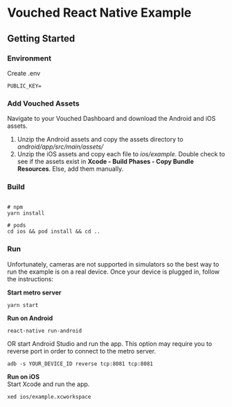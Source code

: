 # Vouched React Native Example

## Getting Started

### Environment

Create .env

```shell
PUBLIC_KEY=
```

### Add Vouched Assets

Navigate to your Vouched Dashboard and download the Android and iOS assets.

1. Unzip the Android assets and copy the assets directory to _android/app/src/main/assets/_
2. Unzip the iOS assets and copy each file to _ios/example_. Double check to see if the assets exist in **Xcode - Build Phases - Copy Bundle Resources**. Else, add them manually. 

### Build

```shell

# npm
yarn install

# pods
cd ios && pod install && cd ..
```

### Run
Unfortunately, cameras are not supported in simulators so the best way to run the example is on a real device. Once your device is plugged in, follow the instructions:

**Start metro server**
```shell
yarn start
```

**Run on Android**
```shell
react-native run-android
```
OR start Android Studio and run the app. This option may require you to reverse port in order to connect to the metro server. 
```shell
adb -s YOUR_DEVICE_ID reverse tcp:8081 tcp:8081
```

**Run on iOS**  
Start Xcode and run the app.
```shell
xed ios/example.xcworkspace
```
